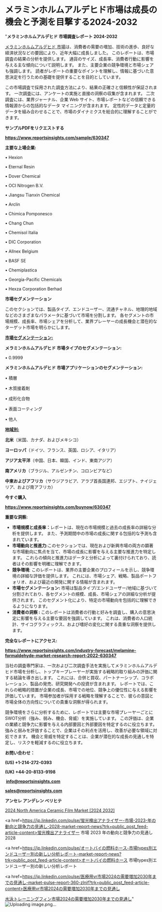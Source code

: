 # メラミンホルムアルデヒド市場は成長の機会と予測を目撃する2024-2032

"<strong>メラミンホルムアルデヒド 市場調査レポート 2024-2032</strong>

<a href=https://www.reportsinsights.com/sample/630347>メラミンホルムアルデヒド 市場</a>は、消費者の需要の増加、技術の進歩、良好な経済状況などの要因により、近年大幅に成長しました。 このレポートは、市場調査の結果の分析を提供します。 通貨のサイズ、成長率、消費者行動に影響を与える主な傾向について説明します。 また、主要企業の競争環境と市場シェアも強調します。 読者がレポートの重要なポイントを理解し、情報に基づいた意思決定を行うための基礎を提供することを目的としています。

この市場調査で採用された調査方法により、結果の正確さと信頼性が保証されます。 一次調査には、アンケートの実施と直接の洞察の収集が含まれます。 二次調査には、業界ジャーナル、企業 Web サイト、市場レポートなどの信頼できる情報源からの包括的なデータ マイニングが含まれます。 定性的データと定量的データを組み合わせることで、市場のダイナミクスを総合的に理解することができます。

<strong><b>サンプルPDFをリクエストする</b></strong>

<a href=https://www.reportsinsights.com/sample/630347><strong><u>https://www.reportsinsights.com/sample/630347</u></strong></a>

<strong>主要な上場企業:</strong>

• Hexion

• Eternal Resin

• Dover Chemical

• OCI Nitrogen B.V.

• Jiangsu Tianxin Chemical

• Arclin

• Chimica Pomponesco

• Chang Chun

• Chemisol Italia

• DIC Corporation

• Allnex Belgium

• BASF SE

• Chemiplastica

• Georgia-Pacific Chemicals

• Hexza Corporation Berhad

<strong>市場セグメンテーション</strong>

このセクションでは、製品タイプ、エンドユーザー、流通チャネル、地理的地域などのさまざまなパラメータに基づいて市場を分割します。 各セグメントの市場規模、成長率、市場シェアを分析して、業界プレーヤーの成長機会と潜在的なターゲット市場を明らかにします。

<strong><u>市場セグメンテーション</u></strong><strong><u>:</u></strong>

<strong>メラミンホルムアルデヒド 市場タイプのセグメンテーション:</strong>

• 0.9999

<strong>メラミンホルムアルデヒド 市場アプリケーションのセグメンテーション:</strong>

• 積層

• 木質接着剤

• 成形化合物

• 表面コーティング

• 他人

<strong><u>地域別</u></strong><strong><u>:</u></strong>

<strong>北米</strong>（米国、カナダ、およびメキシコ）

<strong>ヨーロッパ</strong>（ドイツ、フランス、英国、ロシア、イタリア）

<strong>アジア太平洋</strong>（中国、日本、韓国、インド、東南アジア）

<strong>南アメリカ</strong>（ブラジル、アルゼンチン、コロンビアなど）

<strong>中東およびアフリカ</strong>（サウジアラビア、アラブ首長国連邦、エジプト、ナイジェリア、および南アフリカ）

<strong>今すぐ購入</strong>

<a href=https://www.reportsinsights.com/buynow/630347><strong><u>https://www.reportsinsights.com/buynow/630347</u></strong></a>

<strong>重要な洞察:</strong>
<ul>
  <li><strong>市場規模と成長率：</strong>レポートは、現在の市場規模と過去の成長率の詳細な分析を提供します。 また、予測期間中の市場の成長に関する包括的な予測も含まれています。</li>
  <li><strong>市場動向と推進力:</strong>このセクションでは、現在および新興市場の両方の顕著な市場動向に焦点を当て、市場の成長に影響を与える主要な推進力を特定します。 これらの傾向と推進力はデータと分析によって裏付けられており、読者はその影響を明確に理解できます。</li>
  <li><strong>競争環境</strong>: このレポートは、業界の主要企業のプロフィールを示し、競争環境の詳細な評価を提供します。 これには、市場シェア、戦略、製品ポートフォリオ、および最近の開発に関する情報が含まれます。</li>
  <li><strong>市場セグメンテーション: </strong>市場は製品タイプ/エンドユーザー/地域に基づいて分割されており、各セグメントの規模、成長、市場シェアの詳細な分析が提供されます。 このセグメント化により、特定の市場動向を包括的に理解できるようになります。</li>
  <li><strong>消費者の洞察 : </strong>このレポートは消費者の行動と好みを調査し、購入の意思決定に影響を与える主要な要因を強調しています。 これは、消費者の人口統計、サイコグラフィックス、および嗜好の変化に関する貴重な洞察を提供します。</li>
</ul>
<strong>完全なレポートにアクセス:</strong>

<a href=https://www.reportsinsights.com/industry-forecast/melamine-formaldehyde-market-research-report-2022-630347><strong><u><b>https://www.reportsinsights.com/industry-forecast/melamine-formaldehyde-market-research-report-2022-630347</b></u></strong></a>

当社の調査専門家は、一次および二次調査手法を実施してメラミンホルムアルデヒド市場を分析し、トップキープレーヤーが実施する戦略的取り組みの評価に関する結論を導き出します。 これには、合併と買収、パートナーシップ、コラボレーション、製品の発売、研究開発への投資が含まれます。 レポートでは、これらの戦略的措置が企業の成長、市場での地位、競争上の優位性に与える影響を評価しています。 市場参加者が採用する戦略を理解することで、彼らの意図と市場全体の方向性についての貴重な洞察が得られます。

競争環境をさらに分析するために、レポートでは主要な市場プレーヤーごとにSWOT分析（強み、弱み、機会、脅威）を実施しています。 この評価は、企業の業績と競争力に影響を与える内部要因と外部要因を特定するのに役立ちます。 強みと弱みを評価することで、企業はその利点を活用し、改善が必要な領域に対処できます。 機会と脅威を特定することは、企業が潜在的な成長の見通しを特定し、リスクを軽減するのに役立ちます。

<strong>お問い合わせ：</strong>

<strong>(US) +1-214-272-0393</strong>

<strong>(UK) +44-20-8133-9198</strong>

<strong> </strong><a href=info@reportsinsights.com><strong><u>info@reportsinsights.com</u></strong></a>

<a href=sales@reportsinsights.com><strong><u>sales@reportsinsights.com</u></strong></a>

<strong>アンセレ アンデレン ベリヒテ</strong>

<a href=https://www.linkedin.com/pulse/2024-north-america-ceramic-film-market-size-growth-ygp0e/>2024 North America Ceramic Film Market [2024 2032]</a>

<a href=https://jp.linkedin.com/pulse/蛍光検出アナライザー-市場-2023-年の動向と競争力の見通し-2028-market-report-news?trk=public_post_feed-article-content>蛍光検出アナライザー 市場 2023 年の動向と競争力の見通し 2028</a>

<a href=https://jp.linkedin.com/pulse/オートバイの燃料ホース-市場types別エンドユーザー別の新しい分析レポート-market-report-news?trk=public_post_feed-article-content>オートバイの燃料ホース 市場types別エンドユーザー別の新しい分析レポート</a>

<a href=https://jp.linkedin.com/pulse/医療用vr市場2024の需要増加2030年までの見通し-market-pulse-report-360-zlnif?trk=public_post_feed-article-content>医療用vr市場2024の需要増加2030年までの見通し</a>

<a href=https://www.linkedin.com/pulse/水泳トレーニングフィン市場2024の需要増加2030年までの見通し-reports-insights-expert-xtief/>水泳トレーニングフィン市場2024の需要増加2030年までの見通し</a>"
![Uploading image.png…]()
